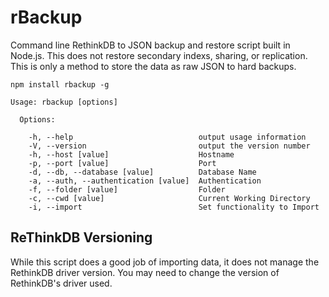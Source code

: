 rBackup
=======

Command line RethinkDB to JSON backup and restore script built in Node.js. This does not restore secondary indexs, sharing, or replication. This is only a method to store the data as raw JSON to hard backups.

    npm install rbackup -g


```
Usage: rbackup [options]

  Options:

    -h, --help                            output usage information
    -V, --version                         output the version number
    -h, --host [value]                    Hostname
    -p, --port [value]                    Port
    -d, --db, --database [value]          Database Name
    -a, --auth, --authentication [value]  Authentication
    -f, --folder [value]                  Folder
    -c, --cwd [value]                     Current Working Directory
    -i, --import                          Set functionality to Import
```

ReThinkDB Versioning
--------------------

While this script does a good job of importing data, it does not manage the RethinkDB driver version. You may need to change the version of RethinkDB's driver used.
